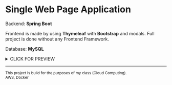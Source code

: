 # Single Web Page Application

Backend: __Spring Boot__

Frontend is made by using __Thymeleaf__ with __Bootstrap__ and modals. Full project is done without any Frontend Framework.

Database: __MySQL__

<details>
    <summary>CLICK FOR PREVIEW</summary>
    <div align="center">
        <img src = "images/preview.gif" width="600"/>
    </div>
</details>

<hr/>

<sub>
This project is build for the purposes of my class (Cloud Computing).
<br>
AWS, Docker
</sub>